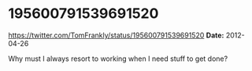 # 195600791539691520
https://twitter.com/TomFrankly/status/195600791539691520
**Date:** 2012-04-26

Why must I always resort to working when I need stuff to get done?
